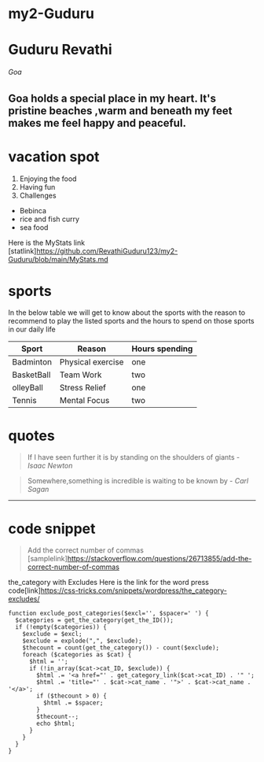# my2-Guduru
# Guduru Revathi
###### Goa
Goa holds a __special place in my heart__. It's __pristine beaches__ ,warm and beneath my feet makes me feel happy and peaceful.
-----
# vacation spot
1. Enjoying the food
2. Having fun 
3. Challenges

* Bebinca
* rice and fish curry
* sea food 

Here is the MyStats link
[statlink]https://github.com/RevathiGuduru123/my2-Guduru/blob/main/MyStats.md

# sports 
In the below table we will get to know about the sports with the reason to recommend to play the listed sports and the hours to spend on those sports in our daily life

|   Sport    |   Reason           | Hours spending |
|  ---       |   ----             |  ----          |
| Badminton  |  Physical exercise |    one         |
| BasketBall |  Team Work         |    two         |
| olleyBall  |  Stress Relief     |    one         |
| Tennis     |  Mental Focus      |    two         |

# quotes
> If I have seen further it is by standing on the shoulders of giants - *Isaac Newton*

> Somewhere,something is incredible is waiting to be known by - *Carl Sagan*

-------------------------------------------------------
# code snippet
>Add the correct number of commas 
[samplelink]https://stackoverflow.com/questions/26713855/add-the-correct-number-of-commas


the_category with Excludes
Here is the link for the word press code[link]https://css-tricks.com/snippets/wordpress/the_category-excludes/

```
function exclude_post_categories($excl='', $spacer=' ') {
  $categories = get_the_category(get_the_ID());
  if (!empty($categories)) {
    $exclude = $excl;
    $exclude = explode(",", $exclude);
    $thecount = count(get_the_category()) - count($exclude);
    foreach ($categories as $cat) {
      $html = '';
      if (!in_array($cat->cat_ID, $exclude)) {
        $html .= '<a href="' . get_category_link($cat->cat_ID) . '" ';
        $html .= 'title="' . $cat->cat_name . '">' . $cat->cat_name . '</a>';
        if ($thecount > 0) {
          $html .= $spacer;
        }
        $thecount--;
        echo $html;
      }
    }
  }
}
```




